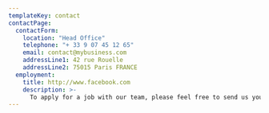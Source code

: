```yaml
---
templateKey: contact
contactPage:
  contactForm:
    location: "Head Office"
    telephone: "+ 33 9 07 45 12 65"
    email: contact@mybusiness.com
    addressLine1: 42 rue Rouelle
    addressLine2: 75015 Paris FRANCE
  employment:
    title: http://www.facebook.com
    description: >- 
      To apply for a job with our team, please feel free to send us your Linkedin profile link ou CV to : employment@mybusiness.com
---
```

